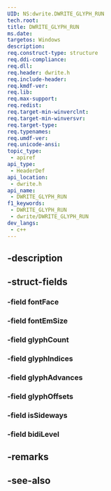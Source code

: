 ```yaml
---
UID: NS:dwrite.DWRITE_GLYPH_RUN
tech.root: 
title: DWRITE_GLYPH_RUN
ms.date: 
targetos: Windows
description: 
req.construct-type: structure
req.ddi-compliance: 
req.dll: 
req.header: dwrite.h
req.include-header: 
req.kmdf-ver: 
req.lib: 
req.max-support: 
req.redist: 
req.target-min-winverclnt: 
req.target-min-winversvr: 
req.target-type: 
req.typenames: 
req.umdf-ver: 
req.unicode-ansi: 
topic_type:
 - apiref
api_type:
 - HeaderDef
api_location:
 - dwrite.h
api_name:
 - DWRITE_GLYPH_RUN
f1_keywords:
 - DWRITE_GLYPH_RUN
 - dwrite/DWRITE_GLYPH_RUN
dev_langs:
 - c++
---
```


## -description

## -struct-fields

### -field fontFace

### -field fontEmSize

### -field glyphCount

### -field glyphIndices

### -field glyphAdvances

### -field glyphOffsets

### -field isSideways

### -field bidiLevel

## -remarks

## -see-also

